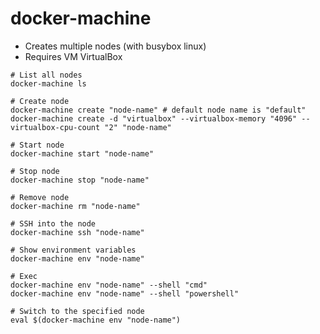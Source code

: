 # docker-machine

- Creates multiple nodes (with busybox linux)
- Requires VM VirtualBox

```shell
# List all nodes
docker-machine ls

# Create node
docker-machine create "node-name" # default node name is "default"
docker-machine create -d "virtualbox" --virtualbox-memory "4096" --virtualbox-cpu-count "2" "node-name"

# Start node
docker-machine start "node-name"

# Stop node
docker-machine stop "node-name"

# Remove node
docker-machine rm "node-name"
```

```shell
# SSH into the node
docker-machine ssh "node-name"

# Show environment variables
docker-machine env "node-name"

# Exec
docker-machine env "node-name" --shell "cmd"
docker-machine env "node-name" --shell "powershell"
```

```shell
# Switch to the specified node
eval $(docker-machine env "node-name")
```
